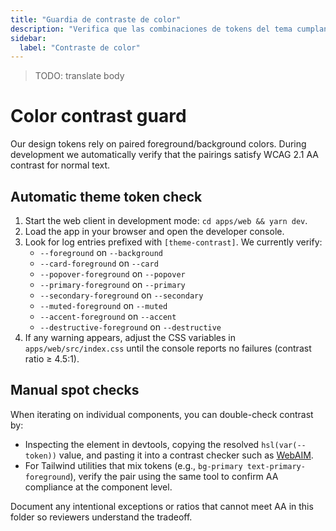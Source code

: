 ```yaml
---
title: "Guardia de contraste de color"
description: "Verifica que las combinaciones de tokens del tema cumplan con los requisitos de contraste WCAG durante el desarrollo."
sidebar:
  label: "Contraste de color"
---
```

> TODO: translate body

# Color contrast guard

Our design tokens rely on paired foreground/background colors. During development we automatically verify that the pairings satisfy WCAG 2.1 AA contrast for normal text.

## Automatic theme token check

1. Start the web client in development mode: `cd apps/web && yarn dev`.
2. Load the app in your browser and open the developer console.
3. Look for log entries prefixed with `[theme-contrast]`. We currently verify:
   - `--foreground` on `--background`
   - `--card-foreground` on `--card`
   - `--popover-foreground` on `--popover`
   - `--primary-foreground` on `--primary`
   - `--secondary-foreground` on `--secondary`
   - `--muted-foreground` on `--muted`
   - `--accent-foreground` on `--accent`
   - `--destructive-foreground` on `--destructive`
4. If any warning appears, adjust the CSS variables in `apps/web/src/index.css` until the console reports no failures (contrast ratio ≥ 4.5:1).

## Manual spot checks

When iterating on individual components, you can double-check contrast by:

- Inspecting the element in devtools, copying the resolved `hsl(var(--token))` value, and pasting it into a contrast checker such as [WebAIM](https://webaim.org/resources/contrastchecker/).
- For Tailwind utilities that mix tokens (e.g., `bg-primary text-primary-foreground`), verify the pair using the same tool to confirm AA compliance at the component level.

Document any intentional exceptions or ratios that cannot meet AA in this folder so reviewers understand the tradeoff.
